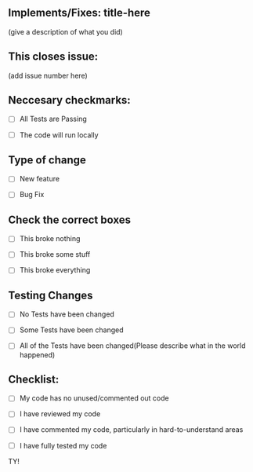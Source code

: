 ## Implements/Fixes: title-here
  (give a description of what you did)

## This closes issue:
 (add issue number here)


## Neccesary checkmarks:
- [ ] All Tests are Passing
- [ ] The code will run locally


## Type of change
- [ ] New feature
- [ ] Bug Fix


## Check the correct boxes
- [ ] This broke nothing
- [ ] This broke some stuff
- [ ] This broke everything


## Testing Changes
- [ ] No Tests have been changed
- [ ] Some Tests have been changed
- [ ] All of the Tests have been changed(Please describe what in the world happened)


## Checklist:
- [ ] My code has no unused/commented out code
- [ ] I have reviewed my code
- [ ] I have commented my code, particularly in hard-to-understand areas
- [ ] I have fully tested my code


TY!
